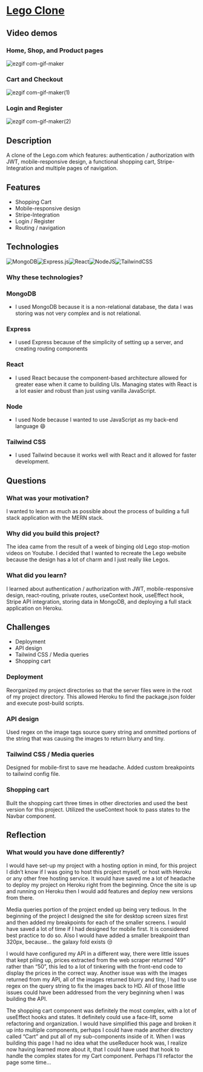 # [Lego Clone](lego-clone.herokuapp.com/)

## Video demos

### Home, Shop, and Product pages
![ezgif com-gif-maker](https://user-images.githubusercontent.com/46698958/153799888-283a14ab-32fa-465b-aa14-9876e7043007.gif)

### Cart and Checkout
![ezgif com-gif-maker(1)](https://user-images.githubusercontent.com/46698958/153800346-a7cc01d4-8562-4687-9bc2-a6043bb43139.gif)

### Login and Register
![ezgif com-gif-maker(2)](https://user-images.githubusercontent.com/46698958/153800712-251947c6-7e0e-4a6f-b112-6b0a45fb1371.gif)

## Description
A clone of the Lego.com which features: authentication / authorization with JWT, mobile-responsive design, a functional shopping cart, Stripe-Integration and multiple pages of navigation. 

## Features
* Shopping Cart
* Mobile-responsive design
* Stripe-Integration
* Login / Register
* Routing / navigation 

## Technologies
![MongoDB](https://img.shields.io/badge/MongoDB-%234ea94b.svg?style=for-the-badge&logo=mongodb&logoColor=white)![Express.js](https://img.shields.io/badge/express.js-%23404d59.svg?style=for-the-badge&logo=express&logoColor=%2361DAFB)![React](https://img.shields.io/badge/react-%2320232a.svg?style=for-the-badge&logo=react&logoColor=%2361DAFB)![NodeJS](https://img.shields.io/badge/node.js-6DA55F?style=for-the-badge&logo=node.js&logoColor=white)![TailwindCSS](https://img.shields.io/badge/tailwindcss-%2338B2AC.svg?style=for-the-badge&logo=tailwind-css&logoColor=white)

### Why these technologies?

### MongoDB
  * I used MongoDB because it is a non-relational database, the data I was storing was not very complex and is not relational. 
### Express
  * I used Express because of the simplicity of setting up a server, and creating routing components 
### React
  * I used React because the component-based architecture allowed for greater ease when it came to building UIs. Managing states with React is a lot easier and robust than just using vanilla JavaScript. 
### Node
  * I used Node because I wanted to use JavaScript as my back-end language :smile:
### Tailwind CSS
  * I used Tailwind because it works well with React and it allowed for faster development.

## Questions

### What was your motivation? 
I wanted to learn as much as possible about the process of building a full stack application with the MERN stack.

### Why did you build this project? 
The idea came from the result of a week of binging old Lego stop-motion videos on Youtube. I decided that I wanted to recreate the Lego website because the design has a lot of charm and I just really like Legos. 

### What did you learn? 
I learned about authentication / authorization with JWT, mobile-responsive design, react-routing, private routes, useContext hook, useEffect hook, Stripe API integration, storing data in MongoDB, and deploying a full stack application on Heroku.  

## Challenges
* Deployment
* API design
* Tailwind CSS / Media queries
* Shopping cart

### Deployment
Reorganized my project directories so that the server files were in the root of my project directory. This allowed Heroku to find the package.json folder and execute post-build scripts. 

### API design
Used regex on the image tags source query string and ommitted portions of the string that was causing the images to return blurry and tiny. 

### Tailwind CSS / Media queries
Designed for mobile-first to save me headache. Added custom breakpoints to tailwind config file. 

### Shopping cart 
Built the shopping cart three times in other directories and used the best version for this project. Utilized the useContext hook to pass states to the Navbar component. 

## Reflection

### What would you have done differently? 
I would have set-up my project with a hosting option in mind, for this project I didn’t know if I was going to host this project myself, or host with Heroku or any other free hosting service. It would have saved me a lot of headache to deploy my project on Heroku right from the beginning. Once the site is up and running on Heroku then I would add features and deploy new versions from there. 

Media queries portion of the project ended up being very tedious. In the beginning of the project I designed the site for desktop screen sizes first and then added my breakpoints for each of the smaller screens. I would have saved a lot of time if I had designed for mobile first. It is considered best practice to do so. Also I would have added a smaller breakpoint than 320px, because… the galaxy fold exists 😒 

I would have configured my API in a different way, there were little issues that kept piling up, prices extracted from the web scraper returned “49” rather than “50”, this led to a lot of tinkering with the front-end code to display the prices in the correct way. Another issue was with the images returned from my API, all of the images returned blurry and tiny, I had to use regex on the query string to fix the images back to HD. All of those little issues could have been addressed from the very beginning when I was building the API. 

The shopping cart component was definitely the most complex, with a lot of useEffect hooks and states. It definitely could use a face-lift, some refactoring and organization. I would have simplified this page and broken it up into multiple components, perhaps I could have made another directory called “Cart” and put all of my sub-components inside of it. When I was building this page I had no idea what the useReducer hook was, I realize now having learned more about it, that I could have used that hook to handle the complex states for my Cart component. Perhaps I’ll refactor the page some time… 








  


